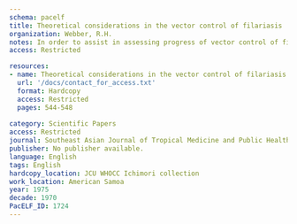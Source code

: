 ```yaml
---
schema: pacelf
title: Theoretical considerations in the vector control of filariasis
organization: Webber, R.H.
notes: In order to assist in assessing progress of vector control of filariasis a theoretical model is constructed, using retrospective data on infected persons removed to a vector-free situation. This shows that the decrease of microfilaraemia is not regular, but is gradual for the first 3 years and then more rapid, reaching zero at about 10 years. An estimate is made of the level to which the vector must be reduced before transmission of filariasis ceases, showing that the degree of efficiency required is considerably less than for malaria.
access: Restricted

resources:
- name: Theoretical considerations in the vector control of filariasis
  url: '/docs/contact_for_access.txt'
  format: Hardcopy
  access: Restricted
  pages: 544-548
 
category: Scientific Papers
access: Restricted
journal: Southeast Asian Journal of Tropical Medicine and Public Health
publisher: No publisher available. 
language: English 
tags: English 
hardcopy_location: JCU WHOCC Ichimori collection
work_location: American Samoa
year: 1975
decade: 1970
PacELF_ID: 1724
---
```

